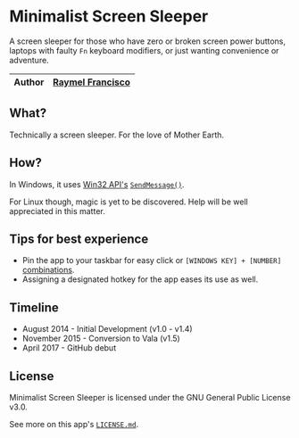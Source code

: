 # Minimalist Screen Sleeper
A screen sleeper for those who have zero or broken screen power buttons, laptops with faulty `Fn` keyboard modifiers, or just wanting convenience or adventure.

| Author | [Raymel Francisco](https://github.com/raymelon) |
|-|-

## What?
Technically a screen sleeper. For the love of Mother Earth. 

## How?
In Windows, it uses [Win32 API's](https://msdn.microsoft.com/en-us/library/windows/desktop/ff818516(v=vs.85).aspx) [`SendMessage()`](https://msdn.microsoft.com/en-us/library/windows/desktop/ms644950(v=vs.85).aspx).

For Linux though, magic is yet to be discovered. Help will be well appreciated in this matter.

## Tips for best experience

- Pin the app to your taskbar for easy click or `[WINDOWS KEY] + [NUMBER]` [combinations](http://winsupersite.com/faqtip/access-taskbar-keyboard-shortcuts).
- Assigning a designated hotkey for the app eases its use as well.

## Timeline
- August 2014 - Initial Development (v1.0 - v1.4)
- November 2015 - Conversion to Vala (v1.5)
- April 2017 - GitHub debut

## License
Minimalist Screen Sleeper is licensed under the
GNU General Public License v3.0. 

See more on this app's [`LICENSE.md`](https://github.com/raymelon/minimalist-screen-sleeper/blob/master/LICENSE.md).
